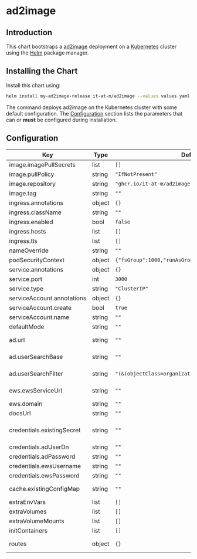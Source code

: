 # ad2image

## Introduction

This chart bootstraps a [ad2image](https://github.com/it-at-m/ad2image) deployment on a [Kubernetes](http://kubernetes.io) cluster using the [Helm](https://helm.sh) package manager.

## Installing the Chart

Install this chart using:

```bash
helm install my-ad2image-release it-at-m/ad2image --values values.yaml
```

The command deploys ad2image on the Kubernetes cluster with some default configuration. The [Configuration](#configuration) section lists the parameters that can or **must** be configured during installation.

## Configuration

| Key                        | Type   | Default                                               | Description                                                                                                                            |
| -------------------------- | ------ | ----------------------------------------------------- | -------------------------------------------------------------------------------------------------------------------------------------- |
| image.imagePullSecrets     | list   | `[]`                                                  | Image pull secrets specification                                                                                                       |
| image.pullPolicy           | string | `"IfNotPresent"`                                      | Image pull policy                                                                                                                      |
| image.repository           | string | `"ghcr.io/it-at-m/ad2image"`                          | Image to use for deploying                                                                                                             |
| image.tag                  | string | `""`                                                  | Image tag                                                                                                                              |
| ingress.annotations        | object | `{}`                                                  |                                                                                                                                        |
| ingress.className          | string | `""`                                                  |                                                                                                                                        |
| ingress.enabled            | bool   | `false`                                               | Enable ingress                                                                                                                         |
| ingress.hosts              | list   | `[]`                                                  |                                                                                                                                        |
| ingress.tls                | list   | `[]`                                                  |                                                                                                                                        |
| nameOverride               | string | `""`                                                  | Override chart name                                                                                                                    |
| podSecurityContext         | object | `{"fsGroup":1000,"runAsGroup":1000,"runAsUser":1000}` | Security Context                                                                                                                       |
| service.annotations        | object | `{}`                                                  | Service annotations                                                                                                                    |
| service.port               | int    | `3000`                                                | Service port                                                                                                                           |
| service.type               | string | `"ClusterIP"`                                         | Service type                                                                                                                           |
| serviceAccount.annotations | object | `{}`                                                  | Service account annotations                                                                                                            |
| serviceAccount.create      | bool   | `true`                                                | Create service account                                                                                                                 |
| serviceAccount.name        | string | `""`                                                  | Service account name                                                                                                                   |
| defaultMode                | string | `""`                                                  | To overwrite the default mode.                                                                                                         |
| ad.url                     | string | `""`                                                  | Connection URL for AD server, for example 'ldaps://ad.mydomain.com:636'.                                                               |
| ad.userSearchBase          | string | `""`                                                  | User Search Base for user lookup, for example 'OU=Users,DC=mycompany,DC=com'.                                                          |
| ad.userSearchFilter        | string | `"(&(objectClass=organizationalPerson)(cn={uid}))"`   | User Search filter, {uid} will be replaced with the requested user uid.                                                                |
| ews.ewsServiceUrl          | string | `""`                                                  | EWS service URL, e.g. https://computer.domain.contoso.com/EWS/Exchange.asmx.                                                           |
| ews.domain                 | string | `""`                                                  | Exchange/EWS domain, e.g. 'domain.contoso.com'                                                                                         |
| docsUrl                    | string | `""`                                                  | will be used as redirect url for /                                                                                                     |
| credentials.existingSecret | string | `""`                                                  | set a secret name here if you want to manage secrets on your own. required keys: [AD_USER_DN, AD_PASSWORD, EWS_USERNAME, EWS_PASSWORD] |
| credentials.adUserDn       | string | `""`                                                  | Bind User-DN for AD authentication                                                                                                     |
| credentials.adPassword     | string | `""`                                                  | Password for AD authentication                                                                                                         |
| credentials.ewsUsername    | string | `""`                                                  | Username for EWS NTLM authentication.                                                                                                  |
| credentials.ewsPassword    | string | `""`                                                  | Password for EWS NTLM authentication.                                                                                                  |
| cache.existingConfigMap    | string | `""`                                                  | Existing configmap with key 'ehcache.xml' containing a custom EhCache configuration                                                    |
| extraEnvVars               | list   | `[]`                                                  | Extra environment variables                                                                                                            |
| extraVolumes               | list   | `[]`                                                  | Extra volumes                                                                                                                          |
| extraVolumeMounts          | list   | `[]`                                                  | Extra volumeMounts for the pods                                                                                                        |
| initContainers             | list   | `[]`                                                  | Extra initContainers for the pods                                                                                                      |
| routes                     | object | `{}`                                                  | OpenShift Route definitions (see default `values.yaml` for examples)                                                                   |
